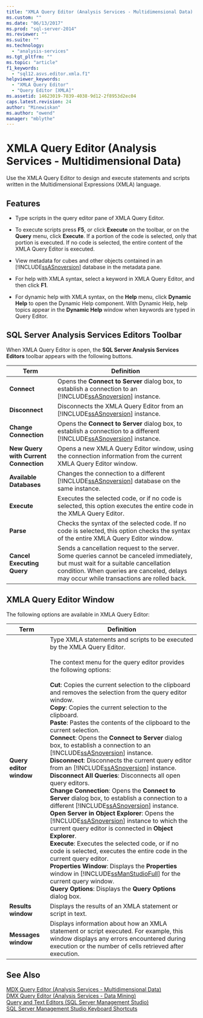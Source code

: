 ```yaml
---
title: "XMLA Query Editor (Analysis Services - Multidimensional Data) | Microsoft Docs"
ms.custom: ""
ms.date: "06/13/2017"
ms.prod: "sql-server-2014"
ms.reviewer: ""
ms.suite: ""
ms.technology: 
  - "analysis-services"
ms.tgt_pltfrm: ""
ms.topic: "article"
f1_keywords: 
  - "sql12.asvs.editor.xmla.f1"
helpviewer_keywords: 
  - "XMLA Query Editor"
  - "Query Editor [XMLA]"
ms.assetid: 14623019-7839-4038-9d12-2f8953d2ec04
caps.latest.revision: 24
author: "Minewiskan"
ms.author: "owend"
manager: "mblythe"
---
```

# XMLA Query Editor (Analysis Services - Multidimensional Data)
  Use the XMLA Query Editor to design and execute statements and scripts written in the Multidimensional Expressions (XMLA) language.  
  
## Features  
  
-   Type scripts in the query editor pane of XMLA Query Editor.  
  
-   To execute scripts press **F5**, or click **Execute** on the toolbar, or on the **Query** menu, click **Execute**. If a portion of the code is selected, only that portion is executed. If no code is selected, the entire content of the XMLA Query Editor is executed.  
  
-   View metadata for cubes and other objects contained in an [!INCLUDE[ssASnoversion](../../includes/ssasnoversion-md.md)] database in the metadata pane.  
  
-   For help with XMLA syntax, select a keyword in XMLA Query Editor, and then click **F1**.  
  
-   For dynamic help with XMLA syntax, on the **Help** menu, click **Dynamic Help** to open the Dynamic Help component. With Dynamic Help, help topics appear in the **Dynamic Help** window when keywords are typed in Query Editor.  
  
## SQL Server Analysis Services Editors Toolbar  
 When XMLA Query Editor is open, the **SQL Server Analysis Services Editors** toolbar appears with the following buttons.  
  
|Term|Definition|  
|----------|----------------|  
|**Connect**|Opens the **Connect to Server** dialog box, to establish a connection to an [!INCLUDE[ssASnoversion](../../includes/ssasnoversion-md.md)] instance.|  
|**Disconnect**|Disconnects the XMLA Query Editor from an [!INCLUDE[ssASnoversion](../../includes/ssasnoversion-md.md)] instance.|  
|**Change Connection**|Opens the **Connect to Server** dialog box, to establish a connection to a different [!INCLUDE[ssASnoversion](../../includes/ssasnoversion-md.md)] instance.|  
|**New Query with Current Connection**|Opens a new XMLA Query Editor window, using the connection information from the current XMLA Query Editor window.|  
|**Available Databases**|Changes the connection to a different [!INCLUDE[ssASnoversion](../../includes/ssasnoversion-md.md)] database on the same instance.|  
|**Execute**|Executes the selected code, or if no code is selected, this option executes the entire code in the XMLA Query Editor.|  
|**Parse**|Checks the syntax of the selected code. If no code is selected, this option checks the syntax of the entire XMLA Query Editor window.|  
|**Cancel Executing Query**|Sends a cancellation request to the server. Some queries cannot be canceled immediately, but must wait for a suitable cancellation condition. When queries are canceled, delays may occur while transactions are rolled back.|  
  
## XMLA Query Editor Window  
 The following options are available in XMLA Query Editor:  
  
|Term|Definition|  
|----------|----------------|  
|**Query editor window**|Type XMLA statements and scripts to be executed by the XMLA Query Editor.<br /><br /> The context menu for the query editor provides the following options:<br /><br /> **Cut**: Copies the current selection to the clipboard and removes the selection from the query editor window.<br />**Copy**: Copies the current selection to the clipboard.<br />**Paste**: Pastes the contents of the clipboard to the current selection.<br />**Connect**: Opens the **Connect to Server** dialog box, to establish a connection to an [!INCLUDE[ssASnoversion](../../includes/ssasnoversion-md.md)] instance.<br />**Disconnect**: Disconnects the current query editor from an [!INCLUDE[ssASnoversion](../../includes/ssasnoversion-md.md)] instance.<br />**Disconnect All Queries**: Disconnects all open query editors.<br />**Change Connection**: Opens the **Connect to Server** dialog box, to establish a connection to a different [!INCLUDE[ssASnoversion](../../includes/ssasnoversion-md.md)] instance.<br />**Open Server in Object Explorer**: Opens the [!INCLUDE[ssASnoversion](../../includes/ssasnoversion-md.md)] instance to which the current query editor is connected in **Object Explorer**.<br />**Execute**: Executes the selected code, or if no code is selected, executes the entire code in the current query editor.<br />**Properties Window**: Displays the **Properties** window in [!INCLUDE[ssManStudioFull](../../includes/ssmanstudiofull-md.md)] for the current query window.<br />**Query Options**: Displays the **Query Options** dialog box.|  
|**Results window**|Displays the results of an XMLA statement or script in text.|  
|**Messages window**|Displays information about how an XMLA statement or script executed. For example, this window displays any errors encountered during execution or the number of cells retrieved after execution.|  
  
## See Also  
 [MDX Query Editor &#40;Analysis Services - Multidimensional Data&#41;](../../2014/analysis-services/mdx-query-editor-analysis-services-multidimensional-data.md)   
 [DMX Query Editor &#40;Analysis Services - Data Mining&#41;](../../2014/analysis-services/dmx-query-editor-analysis-services-data-mining.md)   
 [Query and Text Editors &#40;SQL Server Management Studio&#41;](../../2014/database-engine/query-and-text-editors-sql-server-management-studio.md)   
 [SQL Server Management Studio Keyboard Shortcuts](../../2014/database-engine/sql-server-management-studio-keyboard-shortcuts.md)  
  
  